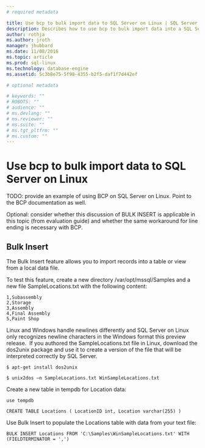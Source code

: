 ```yaml
---
# required metadata

title: Use bcp to bulk import data to SQL Server on Linux | SQL Server vNext CTP1
description: Describes how to use bcp to bulk import data into a SQL Server database on Linux.
author: rothja 
ms.author: jroth 
manager: jhubbard
ms.date: 11/08/2016
ms.topic: article
ms.prod: sql-linux
ms.technology: database-engine
ms.assetid: 5c3b8e75-5f98-4355-b2f5-daf1f7d442ef

# optional metadata

# keywords: ""
# ROBOTS: ""
# audience: ""
# ms.devlang: ""
# ms.reviewer: ""
# ms.suite: ""
# ms.tgt_pltfrm: ""
# ms.custom: ""
---
```

# Use bcp to bulk import data to SQL Server on Linux

TODO: provide an example of using BCP on SQL Server on Linux. Point to the BCP documentation as well.

Optional: consider whether this discussion of BULK INSERT is applicable in this topic (from evaluation guide) and whether the same workaround for line ending is necessary with BCP.

## Bulk Insert

The Bulk Insert feature allows you to import records into a
table or view from a local data file.

To test this feature, create a new directory /var/opt/mssql/Samples and a new file SampleLocations.txt with the following content:

    1,Subassembly
    2,Storage
    3,Assembly
    4,Final Assembly
    5,Paint Shop

Linux and Windows handle newlines differently and SQL Server on Linux only recognizes newline characters in the Windows format this preview release.  If you authored the SampleLocations.txt file in Linux, download the dos2unix package and use it to create a version of the file that will be interpreted correctly by SQL Server.  

    $ apt-get install dos2unix
    
    $ unix2dos –n SampleLocations.txt WinSampleLocations.txt 

Create a new table in tempdb for Location data:

    use tempdb

    CREATE TABLE Locations ( LocationID int, Location varchar(255) )

Use Bulk Insert to populate the Locations table with data from your text file:

    BULK INSERT Locations FROM 'C:\Samples\WinSampleLocations.txt' WITH (FIELDTERMINATOR = ',')

